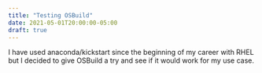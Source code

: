 ```yaml
---
title: "Testing OSBuild"
date: 2021-05-01T20:00:00-05:00
draft: true
---
```


I have used anaconda/kickstart since the beginning of my career with RHEL but I decided
to give OSBuild a try and see if it would work for my use case.

<!--more-->
